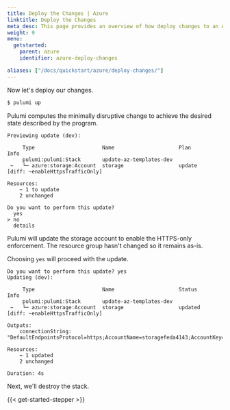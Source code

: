 ```yaml
---
title: Deploy the Changes | Azure
linktitle: Deploy the Changes
meta_desc: This page provides an overview of how deploy changes to an Azure project.
weight: 9
menu:
  getstarted:
    parent: azure
    identifier: azure-deploy-changes

aliases: ["/docs/quickstart/azure/deploy-changes/"]
---
```


Now let's deploy our changes.

```bash
$ pulumi up
```

Pulumi computes the minimally disruptive change to achieve the desired state described by the program.

```
Previewing update (dev):

     Type                      Name                     Plan       Info
     pulumi:pulumi:Stack       update-az-templates-dev
 ~   └─ azure:storage:Account  storage                  update     [diff: ~enableHttpsTrafficOnly]

Resources:
    ~ 1 to update
    2 unchanged

Do you want to perform this update?
  yes
> no
  details
```

Pulumi will update the storage account to enable the HTTPS-only enforcement. The resource group hasn't changed so it remains as-is.

Choosing `yes` will proceed with the update.

```
Do you want to perform this update? yes
Updating (dev):

     Type                      Name                     Status      Info
     pulumi:pulumi:Stack       update-az-templates-dev
 ~   └─ azure:storage:Account  storage                  updated     [diff: ~enableHttpsTrafficOnly]

Outputs:
    connectionString: "DefaultEndpointsProtocol=https;AccountName=storagefeda4143;AccountKey=...;EndpointSuffix=core.windows.net"

Resources:
    ~ 1 updated
    2 unchanged

Duration: 4s
```

Next, we'll destroy the stack.

{{< get-started-stepper >}}
